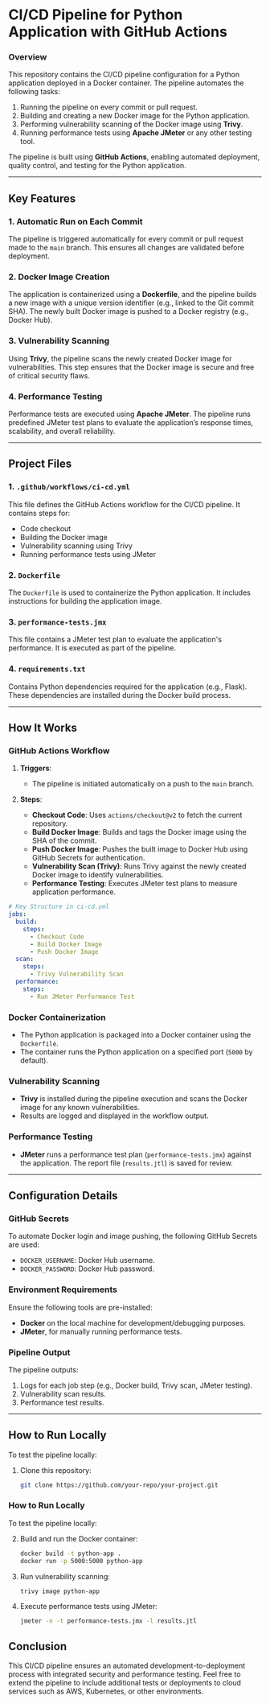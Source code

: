 # CI/CD Pipeline for Python Application with GitHub Actions

### **Overview**
This repository contains the CI/CD pipeline configuration for a Python application deployed in a Docker container. The pipeline automates the following tasks:
1. Running the pipeline on every commit or pull request.
2. Building and creating a new Docker image for the Python application.
3. Performing vulnerability scanning of the Docker image using **Trivy**.
4. Running performance tests using **Apache JMeter** or any other testing tool.

The pipeline is built using **GitHub Actions**, enabling automated deployment, quality control, and testing for the Python application.

---

## **Key Features**

### 1. **Automatic Run on Each Commit**
The pipeline is triggered automatically for every commit or pull request made to the `main` branch. This ensures all changes are validated before deployment.

### 2. **Docker Image Creation**
The application is containerized using a **Dockerfile**, and the pipeline builds a new image with a unique version identifier (e.g., linked to the Git commit SHA). The newly built Docker image is pushed to a Docker registry (e.g., Docker Hub).

### 3. **Vulnerability Scanning**
Using **Trivy**, the pipeline scans the newly created Docker image for vulnerabilities. This step ensures that the Docker image is secure and free of critical security flaws.

### 4. **Performance Testing**
Performance tests are executed using **Apache JMeter**. The pipeline runs predefined JMeter test plans to evaluate the application’s response times, scalability, and overall reliability.

---

## **Project Files**

### 1. `.github/workflows/ci-cd.yml`
This file defines the GitHub Actions workflow for the CI/CD pipeline. It contains steps for:
- Code checkout
- Building the Docker image
- Vulnerability scanning using Trivy
- Running performance tests using JMeter

### 2. `Dockerfile`
The `Dockerfile` is used to containerize the Python application. It includes instructions for building the application image.

### 3. `performance-tests.jmx`
This file contains a JMeter test plan to evaluate the application's performance. It is executed as part of the pipeline.

### 4. `requirements.txt`
Contains Python dependencies required for the application (e.g., Flask). These dependencies are installed during the Docker build process.

---

## **How It Works**

### **GitHub Actions Workflow**
1. **Triggers**:
   - The pipeline is initiated automatically on a push to the `main` branch.

2. **Steps**:
   - **Checkout Code**: Uses `actions/checkout@v2` to fetch the current repository.
   - **Build Docker Image**: Builds and tags the Docker image using the SHA of the commit.
   - **Push Docker Image**: Pushes the built image to Docker Hub using GitHub Secrets for authentication.
   - **Vulnerability Scan (Trivy)**: Runs Trivy against the newly created Docker image to identify vulnerabilities.
   - **Performance Testing**: Executes JMeter test plans to measure application performance.

```yaml
# Key Structure in ci-cd.yml
jobs:
  build:
    steps:
      - Checkout Code
      - Build Docker Image
      - Push Docker Image
  scan:
    steps:
      - Trivy Vulnerability Scan
  performance:
    steps:
      - Run JMeter Performance Test
```

### **Docker Containerization**
- The Python application is packaged into a Docker container using the `Dockerfile`.
- The container runs the Python application on a specified port (`5000` by default).

### **Vulnerability Scanning**
- **Trivy** is installed during the pipeline execution and scans the Docker image for any known vulnerabilities.
- Results are logged and displayed in the workflow output.

### **Performance Testing**
- **JMeter** runs a performance test plan (`performance-tests.jmx`) against the application. The report file (`results.jtl`) is saved for review.

---

## **Configuration Details**

### **GitHub Secrets**
To automate Docker login and image pushing, the following GitHub Secrets are used:
- `DOCKER_USERNAME`: Docker Hub username.
- `DOCKER_PASSWORD`: Docker Hub password.

### **Environment Requirements**
Ensure the following tools are pre-installed:
- **Docker** on the local machine for development/debugging purposes.
- **JMeter**, for manually running performance tests.

### **Pipeline Output**
The pipeline outputs:
1. Logs for each job step (e.g., Docker build, Trivy scan, JMeter testing).
2. Vulnerability scan results.
3. Performance test results.

---

## **How to Run Locally**

To test the pipeline locally:

1. Clone this repository:
   ```bash
   git clone https://github.com/your-repo/your-project.git
   ```
### **How to Run Locally**

To test the pipeline locally:

2. Build and run the Docker container:
   ```bash
   docker build -t python-app .
   docker run -p 5000:5000 python-app
   ```
3. Run vulnerability scanning:
   ```bash
   trivy image python-app
   ```
4. Execute performance tests using JMeter:
   ```bash
   jmeter -n -t performance-tests.jmx -l results.jtl
   ```

## **Conclusion**
This CI/CD pipeline ensures an automated development-to-deployment process with integrated security and performance testing. Feel free to extend the pipeline to include additional tests or deployments to cloud services such as AWS, Kubernetes, or other environments.
